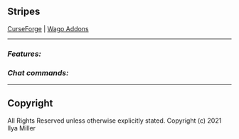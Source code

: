 ## Stripes

[CurseForge](https://www.curseforge.com/wow/addons/stripes) | [Wago Addons](https://addons.wago.io/addons/stripes)

---

### ***Features:***


### ***Chat commands:***

---

## Copyright

All Rights Reserved unless otherwise explicitly stated.
Copyright (c) 2021 Ilya Miller
